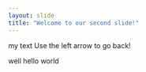 ```yaml
---
layout: slide
title: "Welcome to our second slide!"
---
```

my text
Use the left arrow to go back!

well hello world
